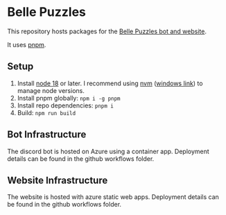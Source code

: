# Belle Puzzles

This repository hosts packages for the [Belle Puzzles bot and website](https://aka.ms/libracomplexity).

It uses [pnpm](https://pnpm.io/).

## Setup

1. Install [node 18](https://nodejs.org/en/download/) or later. I recommend using [nvm](https://github.com/nvm-sh/nvm) ([windows link](https://github.com/coreybutler/nvm-windows)) to manage node versions.
2. Install pnpm globally: `npm i -g pnpm`
3. Install repo dependencies: `pnpm i`
4. Build: `npm run build`

## Bot Infrastructure

The discord bot is hosted on Azure using a container app. Deployment details can be found in the github workflows folder.

## Website Infrastructure

The website is hosted with azure static web apps. Deployment details can be found in the github workflows folder.
